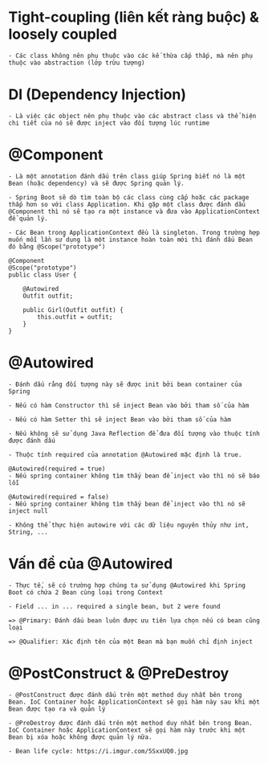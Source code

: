 
# Tight-coupling (liên kết ràng buộc) & loosely coupled

	- Các class không nên phụ thuộc vào các kế thừa cấp thấp, mà nên phụ thuộc vào abstraction (lớp trừu tượng)

# DI (Dependency Injection)

	- Là việc các object nên phụ thuộc vào các abstract class và thể hiện chi tiết của nó sẽ được inject vào đối tượng lúc runtime
	
# @Component

	- Là một annotation đánh dấu trên class giúp Spring biết nó là một Bean (hoặc dependency) và sẽ được Spring quản lý.
  
	- Spring Boot sẽ dò tìm toàn bộ các class cùng cấp hoặc các package thấp hơn so với class Application. Khi gặp một class được đánh dấu @Component thì nó sẽ tạo ra một instance và đưa vào ApplicationContext để quản lý.
  
	- Các Bean trong ApplicationContext đều là singleton. Trong trường hợp muốn mỗi lần sử dụng là một instance hoàn toàn mới thì đánh dấu Bean đó bằng @Scope("prototype")
	
	@Component
	@Scope("prototype")
	public class User {
	
		@Autowired
	    Outfit outfit;
	
	    public Girl(Outfit outfit) {
	        this.outfit = outfit;
	    }
	}

# @Autowired

	- Đánh dấu rằng đối tượng này sẽ được init bởi bean container của Spring
	
	- Nếu có hàm Constructor thì sẽ inject Bean vào bởi tham số của hàm
	
	- Nếu có hàm Setter thì sẽ inject Bean vào bởi tham số của hàm
	
	- Nếu không sẽ sử dụng Java Reflection để đưa đối tượng vào thuộc tính được đánh dấu
	
	- Thuộc tính required của annotation @Autowired mặc định là true.
	
	@Autowired(required = true)
	- Nếu spring container không tìm thấy bean để inject vào thì nó sẽ báo lỗi
	
	@Autowired(required = false)
	- Nếu spring container không tìm thấy bean để inject vào thì nó sẽ inject null
	
	- Không thể thực hiện autowire với các dữ liệu nguyên thủy như int, String, ...

# Vấn đề của @Autowired

	- Thực tế, sẽ có trường hợp chúng ta sử dụng @Autowired khi Spring Boot có chứa 2 Bean cùng loại trong Context
	
	- Field ... in ... required a single bean, but 2 were found
	
	=> @Primary: Đánh dấu bean luôn được ưu tiên lựa chọn nếu có bean cũng loại
	
	=> @Qualifier: Xác định tên của một Bean mà bạn muốn chỉ định inject
	
# @PostConstruct & @PreDestroy

	- @PostConstruct được đánh dấu trên một method duy nhất bên trong Bean. IoC Container hoặc ApplicationContext sẽ gọi hàm này sau khi một Bean được tạo ra và quản lý
	
	- @PreDestroy được đánh dấu trên một method duy nhất bên trong Bean. IoC Container hoặc ApplicationContext sẽ gọi hàm này trước khi một Bean bị xóa hoặc không được quản lý nữa.
	
	- Bean life cycle: https://i.imgur.com/5SxxUQ0.jpg
	
	
